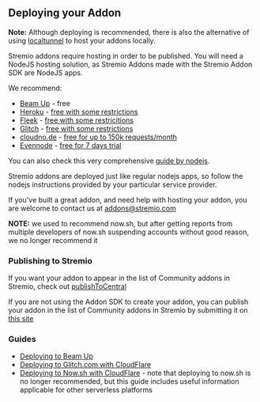 ## Deploying your Addon

**Note:** Although deploying is recommended, there is also the alternative of using [localtunnel](https://github.com/localtunnel/localtunnel) to host your addons locally.

Stremio addons require hosting in order to be published. You will need a NodeJS hosting solution, as Stremio Addons made with the Stremio Addon SDK are NodeJS apps.

We recommend:

- [Beam Up](./beamup.md) - free
- [Heroku](https://www.heroku.com) - [free with some restrictions](https://www.heroku.com/pricing)
- [Fleek](https://fleek.co/) - [free with some restricitions](https://fleek.co/pricing/)
- [Glitch](https://glitch.com/) - [free with some restrictions](https://glitch.com/help/restrictions/)
- [cloudno.de](https://cloudno.de) - [free for up to 150k requests/month](https://cloudno.de/pricing)
- [Evennode](https://www.evennode.com) - [free for 7 days trial](https://www.evennode.com/pricing)

You can also check this very comprehensive [guide by nodejs](https://github.com/nodejs/node-v0.x-archive/wiki/node-hosting).

Stremio addons are deployed just like regular nodejs apps, so follow the nodejs instructions provided by your particular service provider.

If you've built a great addon, and need help with hosting your addon, you are welcome to contact us at [addons@stremio.com](addons@stremio.com)

**NOTE:** we used to recommend now.sh, but after getting reports from multiple developers of now.sh suspending accounts without good reason, we no longer recommend it

### Publishing to Stremio

If you want your addon to appear in the list of Community addons in Stremio, check out [publishToCentral](../README.md#publishtocentralurl)

If you are not using the Addon SDK to create your addon, you can publish your addon in the list of Community addons in Stremio by submitting it on [this site](https://stremio.github.io/stremio-publish-addon/index.html)

### Guides

- [Deploying to Beam Up](./beamup.md)
- [Deploying to Glitch.com with CloudFlare](./glitch.md)
- [Deploying to Now.sh with CloudFlare](./now.md) - note that deploying to now.sh is no longer recommended, but this guide includes useful information applicable for other serverless platforms
